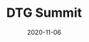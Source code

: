 ---
layout: post
title:  DTG Summit
description: On 7 Oct 2020, Mariana was invited to give an online presentation on the project at the Digital Television Group (DTG) Summit, in the Next-Generation Audio and Accessibility session. 
date:   2020-11-06
image:  '/images/2020-11-07-dtg-summit.jpg'
image-alt: 'The logo of the Digital Television Group.'
tags:   [event]
nolink: true
---